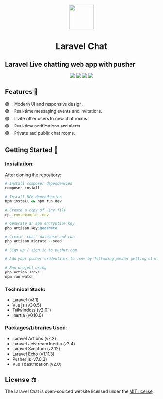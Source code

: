 <p align="center">
    <img height="80" src="https://user-images.githubusercontent.com/58954229/144369383-d6eda64c-b003-491c-a102-11e67d80c1f1.png"/>
<h1 align="center">Laravel Chat</h1>
</p>

## Laravel Live chatting web app with pusher
<p align="center">
<img src="https://user-images.githubusercontent.com/58954229/144369233-56820d2b-d800-4e82-ad43-e81902954879.png"/>
    <img src="https://img.shields.io/badge/laravel-%23FF2D20.svg?style=for-the-badge&logo=laravel&logoColor=white"/>
    <img src="https://img.shields.io/badge/vuejs-%2335495e.svg?style=for-the-badge&logo=vuedotjs&logoColor=%234FC08D"/>
    <img src="https://img.shields.io/badge/tailwindcss-%2338B2AC.svg?style=for-the-badge&logo=tailwind-css&logoColor=white"/>
</p>


##

## Features 📝

🟣 &nbsp;&nbsp; Modern UI and responsive design.
<br/>
🟣 &nbsp;&nbsp; Real-time messaging events and invitations.
<br/>
🟣 &nbsp;&nbsp; Invite other users to new chat rooms.
<br/>
🟣 &nbsp;&nbsp; Real-time notifications and alerts.
<br/>
🟣 &nbsp;&nbsp; Private and public chat rooms.

##

## Getting Started 🚀
### Installation:
After cloning the repository:

```ruby
# Install composer dependencies
composer install

# Install NPM dependencies
npm install && npm run dev

# Create a copy of .env file
cp .env.example .env

# Generate an app encryption key
php artisan key:generate

# Create 'chat' database and run
php artisan migrate --seed

# Sign up / sign in to pusher.com

# Add your pusher credentials to .env by following pusher getting started document

# Run project using 
php artian serve
npm run watch
```
### Technical Stack:
- Laravel (v8.1)
- Vue js (v3.0.5)
- Tailwindcss (v2.0.1)
- Inertia (v0.10.0)

### Packages/Libraries Used:
- Laravel Actions (v2.2)
- Laravel Jetstream Inertia (v2.4)
- Laravel Sanctum (v2.12)
- Laravel Echo (v1.11.3)
- Pusher js (v7.0.3)
- Vue Toastification (v2.0)

##
## License ⚖️
The Laravel Chat is open-sourced website licensed under the [MIT license](https://opensource.org/licenses/MIT).
